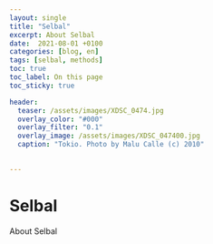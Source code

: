 ```yaml
---
layout: single
title: "Selbal"
excerpt: About Selbal
date:  2021-08-01 +0100
categories: [blog, en]
tags: [selbal, methods]
toc: true
toc_label: On this page
toc_sticky: true

header:
  teaser: /assets/images/XDSC_0474.jpg
  overlay_color: "#000"
  overlay_filter: "0.1"
  overlay_image: /assets/images/XDSC_047400.jpg
  caption: "Tokio. Photo by Malu Calle (c) 2010"

  
---
```


# Selbal

About Selbal